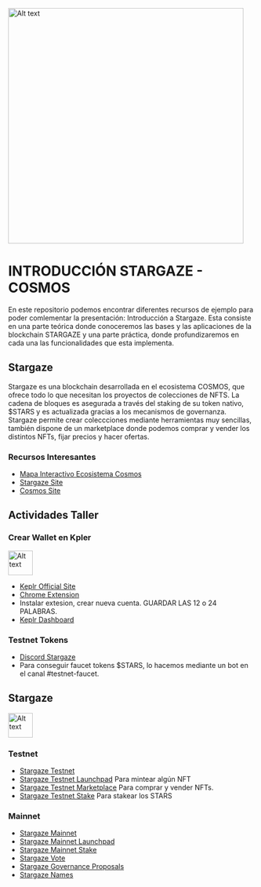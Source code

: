 <img title="a title" alt="Alt text" width="480" src="https://4266274253-files.gitbook.io/~/files/v0/b/gitbook-x-prod.appspot.com/o/spaces%2FSInMUrk5zXO1wiVbvasJ%2Fuploads%2FcZIK4ksJSZhdW0cAzM2y%2Fstargaze_logo_800.svg?alt=media&token=60d1324d-f844-4aa6-a86e-daa212634380">

INTRODUCCIÓN STARGAZE - COSMOS
======

En este repositorio podemos encontrar diferentes recursos de ejemplo para poder comlementar la presentación: Introducción a Stargaze. Esta consiste en una parte teórica donde conoceremos las bases y las aplicaciones de la blockchain STARGAZE y una parte práctica, donde profundizaremos en cada una las funcionalidades que esta implementa.

## Stargaze

Stargaze es una blockchain desarrollada en el ecosistema COSMOS, que ofrece todo lo que necesitan los proyectos de colecciones de NFTS. La cadena de bloques es asegurada a través del staking de su token nativo, $STARS y es actualizada gracias a los mecanismos de governanza. Stargaze permite crear coleccciones mediante herramientas muy sencillas, también dispone de un marketplace donde podemos comprar y vender los distintos NFTs, fijar precios y hacer ofertas. 

### Recursos Interesantes 

* [Mapa Interactivo Ecosistema Cosmos](https://mapofzones.com/)
* [Stargaze Site](https://stargaze.fi/)
* [Cosmos Site](https://cosmos.network/)

## Actividades Taller

### Crear Wallet en Kpler
<img title="a title" alt="Alt text" width="50" src="https://assets.website-files.com/62dbc9b6b1444851f065c74a/62dbc9b6b144486e7b65c7ff_Keplr_logo_ver.1.3_Keplr_logo_white.png">

* [Keplr Official Site](https://www.keplr.app/)
* [Chrome Extension](https://chrome.google.com/webstore/detail/keplr/dmkamcknogkgcdfhhbddcghachkejeap)
* Instalar extesion, crear nueva cuenta. GUARDAR LAS 12 o 24 PALABRAS.
* [Keplr Dashboard](https://testnet.keplr.app/)

### Testnet Tokens

* [Discord Stargaze](https://discord.gg/stargaze)
* Para conseguir faucet tokens $STARS, lo hacemos mediante un bot en el canal #testnet-faucet.

## Stargaze
<img title="a title" alt="Alt text" width="50" src="https://miro.medium.com/max/1400/1*PIWmEFMXvzJr2yYt7f_3CQ.png">

### Testnet 

* [Stargaze Testnet](https://testnet.publicawesome.dev/)
* [Stargaze Testnet Launchpad](https://testnet.publicawesome.dev/launchpad) Para mintear algún NFT
* [Stargaze Testnet Marketplace](https://testnet.publicawesome.dev/marketplace) Para comprar y vender NFTs.
* [Stargaze Testnet Stake](https://testnet.publicawesome.dev/stake) Para stakear los STARS

### Mainnet 

* [Stargaze Mainnet](https://testnet.publicawesome.dev/)
* [Stargaze Mainnet Launchpad](https://www.stargaze.zone/launchpad)
* [Stargaze Mainnet Stake](https://www.stargaze.zone/stake)
* [Stargaze Vote](https://www.stargaze.zone/vote)
* [Stargaze Governance Proposals](https://testnet.publicawesome.dev/stake)
* [Stargaze Names](https://www.stargaze.zone/names)



